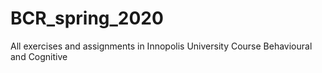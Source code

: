 # BCR_spring_2020
All exercises and assignments in Innopolis University Course Behavioural and Cognitive
